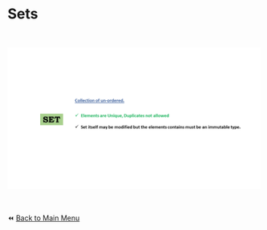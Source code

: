# Sets

&nbsp;


![Python Sets Data Types](../../img/sets.png)


&nbsp;

:rewind: [Back to Main Menu](https://github.com/kumar1987an/Python_Sept2021_Tutorials/blob/root/README.md)
